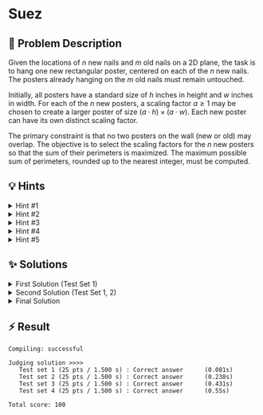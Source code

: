 # Suez

## 📝 Problem Description

Given the locations of $n$ new nails and $m$ old nails on a 2D plane, the task is to hang one new rectangular poster, centered on each of the $n$ new nails. The posters already hanging on the $m$ old nails must remain untouched.

Initially, all posters have a standard size of $h$ inches in height and $w$ inches in width. For each of the $n$ new posters, a scaling factor $a \ge 1$ may be chosen to create a larger poster of size $(a \cdot h) \times (a \cdot w)$. Each new poster can have its own distinct scaling factor.

The primary constraint is that no two posters on the wall (new or old) may overlap. The objective is to select the scaling factors for the $n$ new posters so that the sum of their perimeters is maximized. The maximum possible sum of perimeters, rounded up to the nearest integer, must be computed.

## 💡 Hints

<details>

<summary>Hint #1</summary>

The problem asks you to maximize a linear objective (sum of perimeters) subject to certain constraints (non-overlapping posters). The scaling factors are continuous variables with linear relationships. This structure strongly suggests using **Linear Programming (LP)** to find the optimal solution.

</details>

<details>

<summary>Hint #2</summary>

For each pair of posters that must not overlap, you need to ensure their projections don't overlap in at least one dimension (x or y). This translates to linear constraints of the form: for posters $i$ and $j$, either $\frac{w}{2}a_i + \frac{w}{2}a_j \leq |x_i - x_j|$ (x-dimension) or $\frac{h}{2}a_i + \frac{h}{2}a_j \leq |y_i - y_j|$ (y-dimension) must hold. The key is determining which constraint to actually enforce.

</details>

<details>

<summary>Hint #3</summary>

You cannot add constraints for both x and y dimensions for every pair of posters, as this would be overly restrictive. Two rectangles don't overlap if they don't overlap in **at least one** dimension. Therefore, for each pair of posters, you only need to enforce the constraint in **one dimension** - the dimension where overlap would occur first as the posters scale up.

</details>

<details>

<summary>Hint #4</summary>

To determine which dimension constraint to apply for each pair of posters, compare the **normalized distances**: $\frac{|x_i - x_j|}{w}$ versus $\frac{|y_i - y_j|}{h}$. The smaller of these two values corresponds to the more restrictive dimension - the one where overlap would happen first. This tells you whether to enforce the x-constraint or y-constraint for that pair.

</details>

<details>

<summary>Hint #5</summary>

**Important:** Do NOT use Delaunay triangulation for this problem! While the problem involves 2D geometry, it uses the $L_\infty$ norm (Manhattan/Chebyshev distance) for rectangular shapes, not the $L_2$ norm (Euclidean distance) that Delaunay triangulation is designed for. The rectangular poster overlap conditions require a different approach than typical point-distance problems.

</details>

## ✨ Solutions

<details>

<summary>First Solution (Test Set 1)</summary>

This problem involves maximizing a value subject to a set of constraints, which strongly suggests using **Linear Programming (LP)**. The core of this approach is to define the variables, the objective function, and the constraints.

### Variables
The quantities we can control are the scaling factors for each of the $n$ new posters. Let's denote the scaling factor for the $i$-th new poster as $a_i$. Since the posters can only be magnified, we have a lower bound $a_i \ge 1$ for all $i=1, \dots, n$.

### Objective Function
We want to maximize the sum of the perimeters of the new posters. The perimeter of a poster $i$ with scaling factor $a_i$ is $2(a_i \cdot w + a_i \cdot h) = a_i(2w + 2h)$. Our objective is to maximize:
  $$ \sum_{i=1}^{n} a_i (2w + 2h) $$

### Constraints
The posters must not overlap. For the first test set, all nails lie on a horizontal line (e.g., $y=0$), and there are no old posters ($m=0$). This simplifies the problem significantly, as we only need to consider overlaps along the x-axis.

Consider two new posters, $i$ and $j$, centered at $(x_i, 0)$ and $(x_j, 0)$. Let's assume $x_i < x_j$. The posters are scaled by $a_i$ and $a_j$, so their widths are $a_i \cdot w$ and $a_j \cdot w$. Their right and left boundaries are at $x_i \pm \frac{a_i w}{2}$ and $x_j \pm \frac{a_j w}{2}$. To prevent overlap, the right edge of poster $i$ must be to the left of the left edge of poster $j$. <br />
**Note**: We can always easily check which points lies on the left and which on the right using a simple if statement. This is necessary to ensure that the distance $d$ is positive and correctly calculated

$$ x_i + \frac{a_i w}{2} \le x_j - \frac{a_j w}{2} $$

Rearranging this gives us a linear constraint on our variables $a_i$ and $a_j$:

$$ \frac{w}{2} a_i + \frac{w}{2} a_j \le x_j - x_i $$

We must add such a constraint for every pair of new posters $(i, j)$.

By setting up this LP with the CGAL library and solving it, we can find the optimal values for $a_i$ and thus the maximum total perimeter.

### Code
```cpp
#include <iostream>
#include <vector>

#include <CGAL/QP_models.h>
#include <CGAL/QP_functions.h>
#include <CGAL/Gmpz.h>

#include <CGAL/Exact_predicates_inexact_constructions_kernel.h>
#include <CGAL/Delaunay_triangulation_2.h>

typedef double IT;
typedef CGAL::Gmpq ET;
typedef CGAL::Quadratic_program<IT> Program;
typedef CGAL::Quadratic_program_solution<ET> Solution;
typedef Solution::Variable_value_iterator SVI;

typedef CGAL::Exact_predicates_inexact_constructions_kernel K;
typedef CGAL::Delaunay_triangulation_2<K>  Triangulation;
typedef Triangulation::Edge_iterator  Edge_iterator;

typedef K::Point_2 Point;

double ceil_to_double(const CGAL::Quotient<ET> &x) {
  double a = std::ceil(CGAL::to_double(x));
  while (a < x) a += 1;
  while (a-1 >= x) a -= 1;
  return a;
}

void solve() {
  // ===== READ INPUT =====
  int n, m, h, w; std::cin >> n >> m >> h >> w;
  
  // Read new nails
  std::vector<Point> new_nails; new_nails.reserve(n);
  for(int i = 0; i < n; ++i) {
    int x, y; std::cin >> x >> y;
    new_nails.emplace_back(x, y);
  }
  
  // Read old nails
  std::vector<Point> old_nails; old_nails.reserve(m);
  for(int i = 0; i < m; ++i) {
    int x, y; std::cin >> x >> y;
    old_nails.emplace_back(x, y);
  }
  
  // ===== SOLVE =====
  Program lp (CGAL::SMALLER, true, 1, false, 0); 
  double h_halves = ((double) h) / 2.0;
  double w_halves = ((double) w) / 2.0;
  int n_constraints = 0;
  
  // Set constraints that the distance between all new posters needs to be at least 0
  for(int i = 0; i < n; ++i) {
    const Point p_1 = new_nails[i];
    
    for(int j = i + 1; j < n; ++j) {
      const Point p_2 = new_nails[j];
      
      // Determine which of the two points is left and which is right
      const Point *p_left, *p_right;
      if(p_1.x() < p_2.x()) {
        p_left = &p_1;
        p_right = &p_2;
      } else {
        p_left = &p_2;
        p_right = &p_1;
      }
      
      // Add constraint
      lp.set_a(i, n_constraints, w_halves);
      lp.set_a(j, n_constraints, w_halves);
      lp.set_b(n_constraints, p_right->x() - p_left->x());
      
      n_constraints++;
    }
  }
  
  // Set objective
  for(int i = 0; i < n; ++i) {
    lp.set_c(i, -2*w - 2*h);
  }
  
  // Solve LP and calculate sum of perimeters
  Solution s = CGAL::solve_linear_program(lp, ET());
  if(!s.is_optimal()) { std::cout << "ERROR: SOLUTION NOT OPTIMAL" << std::endl; return; }
  
  // ===== OUTPUT =====
  std::cout << std::fixed << std::setprecision(0);
  std::cout << ceil_to_double(-s.objective_value()) << std::endl;
}

int main() {
  std::ios_base::sync_with_stdio(false);
  
  int n_tests; std::cin >> n_tests;
  while(n_tests--) { solve(); }
}
```
</details>

<details>

<summary>Second Solution (Test Set 1, 2)</summary>

To handle the general 2D case without old posters, we must extend our constraints. A naive approach of adding constraints for both x and y dimensions for every pair of posters is too restrictive. For instance, if two posters have the same x-coordinate but different y-coordinates, an x-constraint would force their widths to be zero, which is incorrect.

### The Key Insight
Two posters overlap if and only if their projections on **both** the x-axis and the y-axis overlap. Therefore, to prevent overlap, we only need to ensure that their projections do not overlap on *at least one* of the axes. We should enforce the constraint on the dimension that is "tighter" or, in other words, the dimension where an overlap would occur first as the posters scale up.

How do we determine which dimension is tighter? We can't simply compare the absolute distances $|x_i - x_j|$ and $|y_i - y_j|$, because the posters might not be squares ($w \neq h$). A poster might be very wide and short, making it more prone to horizontal overlap.

The correct approach is to compare the distances *normalized* by the poster dimensions. For a pair of posters $i$ and $j$, we compare:
$$ \frac{|x_i - x_j|}{w} \quad \text{and} \quad \frac{|y_i - y_j|}{h} $$

This comparison tells us how many base-widths or base-heights "fit" between the poster centers. The smaller of these two values corresponds to the more restrictive dimension.
*   If $\frac{|x_i - x_j|}{w} < \frac{|y_i - y_j|}{h}$, the posters are "closer" horizontally. We must add the x-dimension constraint: $\frac{w}{2}a_i + \frac{w}{2}a_j \le |x_i - x_j|$.
*   If $\frac{|y_i - y_j|}{h} < \frac{|x_i - x_j|}{w}$, the posters are "closer" vertically. We add the y-dimension constraint: $\frac{h}{2}a_i + \frac{h}{2}a_j \le |y_i - y_j|$.
*   If they are equal, we must add both constraints to be safe.

This logic ensures that for every pair of new posters, we add the constraint that will become active first, correctly modeling the non-overlap condition.

### Code
```cpp
#include <iostream>
#include <vector>

#include <CGAL/QP_models.h>
#include <CGAL/QP_functions.h>
#include <CGAL/Gmpz.h>

#include <CGAL/Exact_predicates_inexact_constructions_kernel.h>
// #include <CGAL/Delaunay_triangulation_2.h>

typedef double IT;
typedef CGAL::Gmpq ET;
typedef CGAL::Quadratic_program<IT> Program;
typedef CGAL::Quadratic_program_solution<ET> Solution;
typedef Solution::Variable_value_iterator SVI;

typedef CGAL::Exact_predicates_inexact_constructions_kernel K;
// typedef CGAL::Delaunay_triangulation_2<K>  Triangulation;
// typedef Triangulation::Edge_iterator  Edge_iterator;

typedef K::Point_2 Point;

double ceil_to_double(const CGAL::Quotient<ET> &x) {
  double a = std::ceil(CGAL::to_double(x));
  while (a < x) a += 1;
  while (a-1 >= x) a -= 1;
  return a;
}

void solve() {
  // std::cout << "==========================================================================" << std::endl;
  // ===== READ INPUT =====
  int n, m, h, w; std::cin >> n >> m >> h >> w;
  
  // Read new nails
  std::vector<Point> new_nails; new_nails.reserve(n);
  for(int i = 0; i < n; ++i) {
    int x, y; std::cin >> x >> y;
    new_nails.emplace_back(x, y);
  }
  
  // Read old nails
  std::vector<Point> old_nails; old_nails.reserve(m);
  for(int i = 0; i < m; ++i) {
    int x, y; std::cin >> x >> y;
    old_nails.emplace_back(x, y);
  }
  
  // ===== SOLVE =====
  Program lp (CGAL::SMALLER, true, 1, false, 0); 
  double h_halves = ((double) h) / 2.0;
  double w_halves = ((double) w) / 2.0;
  int n_constraints = 0;
  
  // Set constraints that the distance between all new posters needs to be at least 0
  for(int i = 0; i < n; ++i) {
    const Point p_1 = new_nails[i];
    
    for(int j = i + 1; j < n; ++j) {
      const Point p_2 = new_nails[j];
      
      // Calculate distance in x and y direction
      double x_dist = std::abs(p_1.x() - p_2.x()) / ((double) w);
      double y_dist = std::abs(p_1.y() - p_2.y()) / ((double) h);
      
      // Determine in which dimensions to add constraints
      bool add_x_constraint = false;
      bool add_y_constraint = false;
      if(x_dist < y_dist) { add_y_constraint = true; }
      else if(x_dist > y_dist) { add_x_constraint = true; }
      else { add_x_constraint = add_y_constraint = true; }

      // Add constraints
      if(add_x_constraint) {
        const Point *p_left, *p_right;
        if(p_1.x() < p_2.x()) {
          p_left = &p_1;
          p_right = &p_2;
        } else {
          p_left = &p_2;
          p_right = &p_1;
        }
        
        // Add constraint
        lp.set_a(i, n_constraints, w_halves);
        lp.set_a(j, n_constraints, w_halves);
        lp.set_b(n_constraints, p_right->x() - p_left->x());
        
        n_constraints++;
      }
      if(add_y_constraint) {
        const Point *p_bot, *p_top;
        if(p_1.y() < p_2.y()) {
          p_bot = &p_1;
          p_top = &p_2;
        } else {
          p_bot = &p_2;
          p_top = &p_1;
        }
        
        // Add constraint
        lp.set_a(i, n_constraints, h_halves);
        lp.set_a(j, n_constraints, h_halves);
        lp.set_b(n_constraints, p_top->y() - p_bot->y());
        
        n_constraints++;
      }
    }
  }
  
  // Set objective
  for(int i = 0; i < n; ++i) {
    lp.set_c(i, -2*w - 2*h);
  }
  
  // Solve LP and calculate sum of perimeters
  Solution s = CGAL::solve_linear_program(lp, ET());
  if(!s.is_optimal()) { std::cout << "ERROR: SOLUTION NOT OPTIMAL" << std::endl; return; }
  
  // ===== OUTPUT =====
  std::cout << std::fixed << std::setprecision(0);
  std::cout << ceil_to_double(-s.objective_value()) << std::endl;
}

int main() {
  std::ios_base::sync_with_stdio(false);
  
  int n_tests; std::cin >> n_tests;
  while(n_tests--) { solve(); }
}
```
</details>

<details>

<summary>Final Solution</summary>

The final step is to incorporate the $m$ old posters, which are already on the wall. These posters have a fixed scaling factor of 1.

### Constraints with Old Posters
For each new poster $i$ (with variable scaling factor $a_i$) and each old poster $k$ (with fixed scaling factor 1), we must ensure they do not overlap. The constraint logic from the previous solution still applies. For the x-dimension, the constraint would be:
$$ \frac{w}{2}a_i + \frac{w}{2}(1) \le |x_i - x_k| $$
This can be rearranged to isolate the variable $a_i$:
$$ \frac{w}{2}a_i \le |x_i - x_k| - \frac{w}{2} $$
A similar constraint exists for the y-dimension. As before, we only need to add the constraint for the dimension that is more restrictive, determined by comparing the normalized distances $|x_i - x_k|/w$ and $|y_i - y_k|/h$.

### Performance Optimization
A naive implementation would add constraints between each new poster and *every* old poster. With $n \le 30$ and $m \le 10^3$, this would result in approximately $n \times m = 30000$ new constraints, which is too slow.

We need to be smarter. For a given new poster $i$, which of the $m$ old posters imposes the tightest restriction on $a_i$? The tightest restriction comes from the old poster that is "closest" in the normalized distance metric. That is, for each new poster $i$, we should find the old poster $k$ that minimizes:
$$ \max\left(\frac{|x_i - x_k|}{w}, \frac{|y_i - y_k|}{h}\right) $$
This expression represents the scaling factor at which poster $i$ would first touch poster $k$. By finding the old poster $k$ that minimizes this value, we find the one that limits the growth of poster $i$ the most. We only need to add the non-overlapping constraint(s) for this single, most restrictive old poster. This reduces the number of additional constraints from $O(n \cdot m)$ to $O(n)$, making the LP feasible to solve.

**Note**: Using a Delaunay triangulation to find the "closest" old poster is tempting but incorrect. Delaunay triangulation is based on Euclidean (L2) distance, whereas our problem's geometry is defined by the L-infinity norm of the normalized coordinates, i.e., $\max(\Delta x/w, \Delta y/h)$. We must therefore iterate through all old posters for each new one to find the correct closest one.

Additionally, to improve precision and potentially speed up the solver with integer arithmetic, we can multiply our constraints by 2, avoiding floating-point coefficients. For example, $\frac{w}{2}a_i + \frac{w}{2}a_j \le |x_i - x_j|$ becomes $w \cdot a_i + w \cdot a_j \le 2|x_i - x_j|$.

### Code
```cpp
#include <iostream>
#include <vector>
#include <limits>

#include <CGAL/QP_models.h>
#include <CGAL/QP_functions.h>
#include <CGAL/Gmpz.h>

#include <CGAL/Exact_predicates_inexact_constructions_kernel.h>
#include <CGAL/Delaunay_triangulation_2.h>

typedef int IT;
typedef CGAL::Gmpz ET;
typedef CGAL::Quadratic_program<IT> Program;
typedef CGAL::Quadratic_program_solution<ET> Solution;
typedef Solution::Variable_value_iterator SVI;

typedef CGAL::Exact_predicates_inexact_constructions_kernel K;
typedef CGAL::Delaunay_triangulation_2<K>  Triangulation;

typedef K::Point_2 Point;

double ceil_to_double(const CGAL::Quotient<ET> &x) {
  double a = std::ceil(CGAL::to_double(x));
  while (a < x) a += 1;
  while (a-1 >= x) a -= 1;
  return a;
}

void solve() {
  // ===== READ INPUT =====
  int n, m, h, w; std::cin >> n >> m >> h >> w;
  
  // Read new nails
  std::vector<Point> new_nails; new_nails.reserve(n);
  for(int i = 0; i < n; ++i) {
    int x, y; std::cin >> x >> y;
    new_nails.emplace_back(x, y);
  }
  
  // Read old nails
  std::vector<Point> old_nails; old_nails.reserve(m);
  for(int i = 0; i < m; ++i) {
    int x, y; std::cin >> x >> y;
    old_nails.emplace_back(x, y);
  }
  
  // ===== SOLVE =====
  // Triangulate old nails
  Triangulation t;
  t.insert(old_nails.begin(), old_nails.end());
  
  // Setup Linear Program
  Program lp (CGAL::SMALLER, true, 1, false, 0); 
  int n_constraints = 0;
  
  // Set constraints 
  for(int i = 0; i < n; ++i) {
    const Point p_1 = new_nails[i];
    
    // Set constraints for new nails
    for(int j = i + 1; j < n; ++j) {
      const Point p_2 = new_nails[j];
      
      // Calculate distance in x and y direction
      double x_dist = std::abs(p_1.x() - p_2.x()) / ((double) w);
      double y_dist = std::abs(p_1.y() - p_2.y()) / ((double) h);
      
      // Determine in which dimensions to add constraints
      bool add_x_constraint = false;
      bool add_y_constraint = false;
      if(x_dist < y_dist) { add_y_constraint = true; }
      else if(x_dist > y_dist) { add_x_constraint = true; }
      else { add_x_constraint = add_y_constraint = true; }

      // Add constraints
      if(add_x_constraint) {
        const Point *p_left, *p_right;
        if(p_1.x() < p_2.x()) {
          p_left = &p_1;
          p_right = &p_2;
        } else {
          p_left = &p_2;
          p_right = &p_1;
        }
        
        // Add constraint
        lp.set_a(i, n_constraints, w);
        lp.set_a(j, n_constraints, w);
        lp.set_b(n_constraints, 2 * p_right->x() - 2 * p_left->x());
        
        n_constraints++;
      }
      if(add_y_constraint) {
        const Point *p_bot, *p_top;
        if(p_1.y() < p_2.y()) {
          p_bot = &p_1;
          p_top = &p_2;
        } else {
          p_bot = &p_2;
          p_top = &p_1;
        }
        
        // Add constraint
        lp.set_a(i, n_constraints, h);
        lp.set_a(j, n_constraints, h);
        lp.set_b(n_constraints, 2 * p_top->y() - 2 * p_bot->y());
        
        n_constraints++;
      }
    }
    
    // Set constraint for old nails
    if(m > 0) {
      // Find closes old nail in terms of L1 Norm
      int min_dist = std::numeric_limits<int>::max();
      int min_idx = -1;
      for(int j = 0; j < m; j++) {
        const Point p_2 = old_nails[j];
        
        // Calculate distance in x and y direction
        double x_dist = std::abs(p_1.x() - p_2.x()) / ((double) w);
        double y_dist = std::abs(p_1.y() - p_2.y()) / ((double) h);
        
        if(std::max(x_dist, y_dist) < min_dist) {
          min_dist = std::max(x_dist, y_dist);
          min_idx = j;
        }
      }
      
      // Calculate distance in x and y direction
      const Point p_2 = old_nails[min_idx];
      
      double x_dist = std::abs(p_1.x() - p_2.x()) / ((double) w);
      double y_dist = std::abs(p_1.y() - p_2.y()) / ((double) h);
      
      // Determine in which dimensions to add constraints
      bool add_x_constraint = false;
      bool add_y_constraint = false;
      if(x_dist < y_dist) { add_y_constraint = true; }
      else if(x_dist > y_dist) { add_x_constraint = true; }
      else { add_x_constraint = add_y_constraint = true; }
  
      // Add constraints
      if(add_x_constraint) {
        const Point *p_left, *p_right;
        if(p_1.x() < p_2.x()) {
          p_left = &p_1;
          p_right = &p_2;
        } else {
          p_left = &p_2;
          p_right = &p_1;
        }
        
        // Add constraint
        lp.set_a(i, n_constraints, w);
        lp.set_b(n_constraints, 2 * p_right->x() - 2 * p_left->x() - w);
        
        n_constraints++;
      }
      if(add_y_constraint) {
        const Point *p_bot, *p_top;
        if(p_1.y() < p_2.y()) {
          p_bot = &p_1;
          p_top = &p_2;
        } else {
          p_bot = &p_2;
          p_top = &p_1;
        }
        
        // Add constraint
        lp.set_a(i, n_constraints, h);
        lp.set_b(n_constraints, 2 * p_top->y() - 2 * p_bot->y() - h);
        
        n_constraints++;
      }
    }
  }
  
  // Set objective
  for(int i = 0; i < n; ++i) {
    lp.set_c(i, -2*w - 2*h);
  }
  
  // Solve LP and calculate sum of perimeters
  Solution s = CGAL::solve_linear_program(lp, ET());
  if(!s.is_optimal()) { std::cout << "ERROR: SOLUTION NOT OPTIMAL" << std::endl; return; }
  
  // ===== OUTPUT =====
  std::cout << std::fixed << std::setprecision(0);
  std::cout << ceil_to_double(-s.objective_value()) << std::endl;
}

int main() {
  std::ios_base::sync_with_stdio(false);
  
  int n_tests; std::cin >> n_tests;
  while(n_tests--) { solve(); }
}
```
</details>

## ⚡ Result

```plaintext
Compiling: successful

Judging solution >>>>
   Test set 1 (25 pts / 1.500 s) : Correct answer      (0.081s)
   Test set 2 (25 pts / 1.500 s) : Correct answer      (0.238s)
   Test set 3 (25 pts / 1.500 s) : Correct answer      (0.431s)
   Test set 4 (25 pts / 1.500 s) : Correct answer      (0.55s)

Total score: 100
```